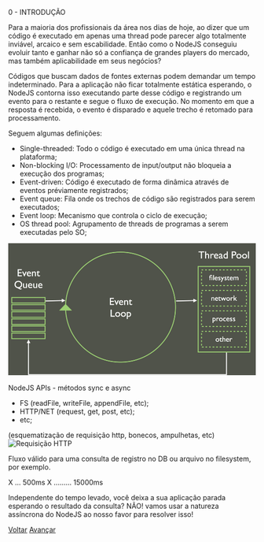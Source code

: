 0 - INTRODUÇÃO

Para a maioria dos profissionais da área nos dias de hoje, ao dizer que um código é executado em
apenas uma thread pode parecer algo totalmente inviável, arcaico e sem escabilidade. Então como o
NodeJS conseguiu evoluir tanto e ganhar não só a confiança de grandes players do mercado, mas
também aplicabilidade em seus negócios?

Códigos que buscam dados de fontes externas podem demandar um tempo indeterminado. Para a aplicação
não ficar totalmente estática esperando, o NodeJS contorna isso executando parte desse código e
registrando um evento para o restante e segue o fluxo de execução. No momento em que a resposta é
recebida, o evento é disparado e aquele trecho é retomado para processamento.

Seguem algumas definições:
- Single-threaded: Todo o código é executado em uma única thread na plataforma;
- Non-blocking I/O: Processamento de input/output não bloqueia a execução dos programas;
- Event-driven: Código é executado de forma dinâmica através de eventos préviamente registrados;
- Event queue: Fila onde os trechos de código são registrados para serem executados;
- Event loop: Mecanismo que controla o ciclo de execução;
- OS thread pool: Agrupamento de threads de programas a serem executadas pelo SO;

![Fundamentos](images/fundamentals.jpg)

NodeJS APIs - métodos sync e async
- FS (readFile, writeFile, appendFile, etc);
- HTTP/NET (request, get, post, etc);
- etc;

(esquematização de requisição http, bonecos, ampulhetas, etc)
![Requisição HTTP](images/httpRequest.jpg)

Fluxo válido para uma consulta de registro no DB ou arquivo no filesystem, por exemplo.

X ... 500ms
X ......... 15000ms

Independente do tempo levado, você deixa a sua aplicação parada esperando o resultado da consulta?
NÃO! vamos usar a natureza assíncrona do NodeJS ao nosso favor para resolver isso!

[Voltar](README) [Avançar](1_callbacks/README)
